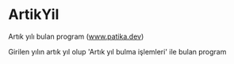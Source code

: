 # ArtikYil
Artık yılı bulan program (www.patika.dev)

Girilen yılın artık yıl olup 'Artık yıl bulma işlemleri' ile bulan program
